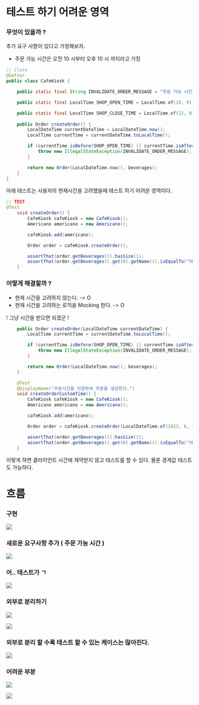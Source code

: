# 테스트 하기 어려운 영역

### 무엇이 있을까 ? 

추가 요구 사항이 있다고 가정해보자.

- 주문 가능 시간은 오전 10 시부터 오후 10 시 까지라고 가정

```java
// Class
@Getter
public class CafeKiosk {

    public static final String INVALIDATE_ORDER_MESSAGE = "주문 가능 시간이 아닙니다.";

    public static final LocalTime SHOP_OPEN_TIME = LocalTime.of(10, 0);

    public static final LocalTime SHOP_CLOSE_TIME = LocalTime.of(22, 0);
    
    public Order createOrder() {
        LocalDateTime currentDateTime = LocalDateTime.now();
        LocalTime currentTime = currentDateTime.toLocalTime();

        if (currentTime.isBefore(SHOP_OPEN_TIME) || currentTime.isAfter(SHOP_CLOSE_TIME)) {
            throw new IllegalStateException(INVALIDATE_ORDER_MESSAGE);
        }

        return new Order(LocalDateTime.now(), beverages);
    }
}
```

아래 테스트는 사용자의 현재시간을 고려했을때 테스트 하기 어려운 영역이다.

```java
// TEST 
@Test
    void createOrder() {
        CafeKiosk cafeKiosk = new CafeKiosk();
        Americano americano = new Americano();

        cafeKiosk.add(americano);

        Order order = cafeKiosk.createOrder();

        assertThat(order.getBeverages()).hasSize(1);
        assertThat(order.getBeverages().get(0).getName()).isEqualTo("아메리카노");
    }

```

### 어떻게 해결할까 ?

- 현재 시간을 고려하지 않는다. -> O
- 현재 시간을 고려하는 로직을 Mocking 한다. -> O

! 그냥 시간을 받으면 되겠군 !  

```java
    public Order createOrder(LocalDateTime currentDateTime) {
        LocalTime currentTime = currentDateTime.toLocalTime();

        if (currentTime.isBefore(SHOP_OPEN_TIME) || currentTime.isAfter(SHOP_CLOSE_TIME)) {
            throw new IllegalStateException(INVALIDATE_ORDER_MESSAGE);
        }

        return new Order(LocalDateTime.now(), beverages);
    }
```

```java
    @Test
    @DisplayName("주문시간을 지정하여 주문을 생성한다.")
    void createOrderCustomTime() {
        CafeKiosk cafeKiosk = new CafeKiosk();
        Americano americano = new Americano();

        cafeKiosk.add(americano);

        Order order = cafeKiosk.createOrder(LocalDateTime.of(2023, 6, 13, 22, 0, 0));

        assertThat(order.getBeverages()).hasSize(1);
        assertThat(order.getBeverages().get(0).getName()).isEqualTo("아메리카노");
    }
```

이렇게 하면 클라이언트 시간에 제약받지 않고 테스트를 할 수 있다.
물론 경계값 테스트도 가능하다.

# 흐름

### 구현
![](images/4a57aaa8.png)

### 새로운 요구사항 추가 ( 주문 가능 시간 )
![](images/d3cba2c8.png)

### 어.. 테스트가 ㄱ
![](images/6aa01cb6.png)

### 외부로 분리하기
![](images/fcd893c9.png)

![](images/d9b1a9ee.png)

### 외부로 분리 할 수록 테스트 할 수 있는 케이스는 많아진다.
![](images/03d71d03.png)

### 어려운 부분
![](images/862d0ab2.png)

![](images/bb442054.png)